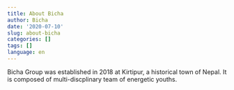```yaml
---
title: About Bicha
author: Bicha
date: '2020-07-10'
slug: about-bicha
categories: []
tags: []
language: en
---
```

Bicha Group was established in 2018 at Kirtipur, a historical town of Nepal. It is composed of multi-discplinary team of energetic youths.